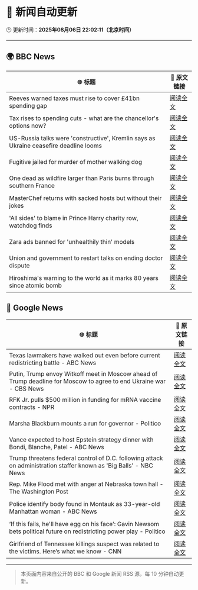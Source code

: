 # 🧠 新闻自动更新

🕒 更新时间：**2025年08月06日 22:02:11（北京时间）**

---

## 🌍 BBC News

| 🌐 标题 | 🔗 原文链接 |
|--------|-------------|
| Reeves warned taxes must rise to cover £41bn spending gap | [阅读全文](https://www.bbc.com/news/articles/cn85vyd1epzo?at_medium=RSS&at_campaign=rss) |
| Tax rises to spending cuts - what are the chancellor's options now? | [阅读全文](https://www.bbc.com/news/articles/cn02wp193reo?at_medium=RSS&at_campaign=rss) |
| US-Russia talks were 'constructive', Kremlin says as Ukraine ceasefire deadline looms | [阅读全文](https://www.bbc.com/news/articles/cr5rdl1y8ndo?at_medium=RSS&at_campaign=rss) |
| Fugitive jailed for murder of mother walking dog | [阅读全文](https://www.bbc.com/news/articles/c4gjdrlj9pdo?at_medium=RSS&at_campaign=rss) |
| One dead as wildfire larger than Paris burns through southern France | [阅读全文](https://www.bbc.com/news/articles/cj6y803pjkwo?at_medium=RSS&at_campaign=rss) |
| MasterChef returns with sacked hosts but without their jokes | [阅读全文](https://www.bbc.com/news/articles/cn92vw9gl74o?at_medium=RSS&at_campaign=rss) |
| 'All sides' to blame in Prince Harry charity row, watchdog finds | [阅读全文](https://www.bbc.com/news/articles/c741n548dkko?at_medium=RSS&at_campaign=rss) |
| Zara ads banned for 'unhealthily thin' models | [阅读全文](https://www.bbc.com/news/articles/cp941z3nnnxo?at_medium=RSS&at_campaign=rss) |
| Union and government to restart talks on ending doctor dispute | [阅读全文](https://www.bbc.com/news/articles/c8jp9n928wko?at_medium=RSS&at_campaign=rss) |
| Hiroshima's warning to the world as it marks 80 years since atomic bomb | [阅读全文](https://www.bbc.com/news/articles/cm2v58qrjq0o?at_medium=RSS&at_campaign=rss) |

## 📰 Google News

| 🌐 标题 | 🔗 原文链接 |
|--------|-------------|
| Texas lawmakers have walked out even before current redistricting battle - ABC News | [阅读全文](https://news.google.com/rss/articles/CBMijwFBVV95cUxPc2xxUEREeENKbHZySk9GRHlqZ0t3M0VfcDZScm1CbTE2RG9pLTRQbmhEdFZIV2VoT25wcUpaQV92bmoyWnZPNG53YmVHMDdSTjFja0doU0FYcV9ueVFtR2hJVGFnNl9wZWgxWmliQ2QxalNJTkFnTnIta3h4SUtuWERrTVR4Wkw0SW1fa0Y5SdIBlAFBVV95cUxQNWNlbXgwdy14M19hLThfNWVqRl81bmk2UzB5T01lS3NvbkVPSHV6eGxaekxlRi10RkVaeHR5ODBpa1V6VUZ6V0x3UExXUFpNVzF0RnVaZnZtYXNKOFctTlR2Z3R3emlkTW1URjJLTGJEaTdhTXVLUWZtZjlKOTlMcVdBODRJd3pTZWlzeUpuZDI4Tkdt?oc=5) |
| Putin, Trump envoy Witkoff meet in Moscow ahead of Trump deadline for Moscow to agree to end Ukraine war - CBS News | [阅读全文](https://news.google.com/rss/articles/CBMinwFBVV95cUxQcWIzSTBvdWFWV200YkIyMVF2dHA5X3E5LWk4b0I5WGVFVUxXcng5TExjdDBCZEZONzZyWlF2VUVMUTktQ0lXQnZZbWZiVDN3N3NUSkVBajZGX3dqVm5GbUlwX0FOTzlsVldhMnhVdWRHMnJfLTcxQzZnVXkxNUhoMmxpQm1mRzROUDJveTJ6N3RJREtRUWpBMEpsaGxFM03SAaQBQVVfeXFMUE5WT1haa3lEUW40YmFLdmhEWU9uZ3pncXNDVHFadlhBN3dUYnJpcmZCeTVZRHZTSEZ4NzVFd21XYWR4azl2Q2M0eW1IejRfaHpDeW9wNVRBQ1ZJalQ4a1JPRnVpUVlaTXpad2phcnMzM3E2bEtNZjlMY1dkdDRxVUIwSk0wd0RnNUdVTmdId0E2UUFodk54RWpOcGJRakdRam5LSUg?oc=5) |
| RFK Jr. pulls $500 million in funding for mRNA vaccine contracts - NPR | [阅读全文](https://news.google.com/rss/articles/CBMijAFBVV95cUxNbXl0N21oMW5KbDV0TnV6cGx2UERhRXpsTGh4dHNIdXppeXR0YkFsRVoxZHlZd1pOMzVuWXBYcnM5OFNHRVYwLVhDTXcxcnVVQWhYUjVaQlhSTzhMc3VlTkNLdm9JREpXWlRKRVVqVlc5VkdhTWlUYkVqUFl1WDM5dGhDOC1JMjB1TW9xNQ?oc=5) |
| Marsha Blackburn mounts a run for governor - Politico | [阅读全文](https://news.google.com/rss/articles/CBMijgFBVV95cUxNWExIbVBqYktyVkFMcGlVTnBtQ1RTby1QZDV0WDZsbWhqRGlLRDJueG91MHNBc0YwbkJpbHgyR2tqN1BjaDZzNTlWYmR4UFVLSFRDSnJBbm11T01TWkVRa3hRQmE5dTRDLXpySzkwbkFhNDZBcklFaERUS0RHTHVkYWRBX0c0cHZIMUdNdFh3?oc=5) |
| Vance expected to host Epstein strategy dinner with Bondi, Blanche, Patel - ABC News | [阅读全文](https://news.google.com/rss/articles/CBMirAFBVV95cUxOWUZQMWJyV3lTX0JKa01Qa3VCMWt1U3Z1elBadHVpaV9NM01uV0JQeHhVbk5XMVAtV2JmbHBoRFkxN0d1cllsclF4LVFWRVRGSG5ZTl8ydWxjZ0Z3R3FVOXB6RUh1OUNFMHF5dENSRS1JRUNyd1NpQlduT1JMd1NNUk40dGJiMF9jY0NpYmNBdTVGb3B6aTJZMFNJRjFyUWh1bmdaUXRyQ0R4TXVl0gGyAUFVX3lxTE1NbzhuN2hmV2liVFlXb0Z3YVVLdFJrX1NuanFIU1ZnYXJxNU9ScXFkcjh4akpreFNCNTJoVXVjOXNoeWtSbmZ0dDdDVFN5Y1RpR0U2LXpMOUJlODVJbFJZOWs0WFZmbE9pZThmMVhSRmRZS29MdlFERDYxblZIVkpKaXBxRlVHV1RLVGFqWWdBbnJvalFJM055YlE2SVZzOC1QeFdILXhoRmRJamxmZGlfcnc?oc=5) |
| Trump threatens federal control of D.C. following attack on administration staffer known as 'Big Balls' - NBC News | [阅读全文](https://news.google.com/rss/articles/CBMiyAFBVV95cUxQRFBwU09SUXAyZFBrcW1xR3NQNHcxVW51TFh3dlczQldmMnNkb0hzMnBhcFk2UGFqbHNMQ1h1VnMyQmxUS2lHbEdjYVdLRmpSd200bnM2RmNUTzBLQldtSWptU2VxSi15Y2R4c0tmTzVWZ0dpb05FaVBxSHJNdVBZVmJqSHVqU3BiSmRJNzA4V1Nyd3hYMDhkWGJ5Ul9jeGJZNjNzRUp6T0doeG85RXg0ZmJ0Z01DZjh1Q0Z5N3Vtc3ZHMHF2NDcwaNIBVkFVX3lxTE1oelRrUWdRTlN0OVVPOEM0Q3hhajRyRnFUdklWYUNOMWNwMl9xbEx0UzVXdTNwdUpPNjc1LW44NzFJMDVsYmlMeVlfbFBIamZ0VWtaRnZn?oc=5) |
| Rep. Mike Flood met with anger at Nebraska town hall - The Washington Post | [阅读全文](https://news.google.com/rss/articles/CBMijwFBVV95cUxQMHNOZl9wVEs2SllMaGJTZkFlbTA1OHlTbFowanh5UHZYLUlER2Y4WlBWQVU4RGRsNmhxeDJyZ2dSbXI2WldzZ1J3eXlxNUxpdHhxc29CZzlacmRUQlpPZWhhUzBmQ2RWWmhaTmowZ3FHSFJtWWdoRUJpWG1wcmlRWmk0Ny03dTVVdUhWMHhBYw?oc=5) |
| Police identify body found in Montauk as 33-year-old Manhattan woman - ABC News | [阅读全文](https://news.google.com/rss/articles/CBMingFBVV95cUxQUC1DNS1EODZGdHlsQUVLblBndDlpY0ZjQWNaQXJiWWZfb3pKWFNKLTJRbmtoT0JtT2xUZ2FnenE2clcyMnlOaUp5VTBPUW44YmNXbU4tTFBRa1FXYzBSLVVfMjRaaGdFX1ZtUV8zS1dUeHJmY2tNZ2lsOHBzTXg0SzlSU0lKd1A0bEFqTmttUGJDZjd1NllTMjZCNzdid9IBowFBVV95cUxOSTA5OHJvU196a1loSXgzZ3doaVY5b0VnZzRtZGREbi1ienVCSWVwdzBRMWJ6UTRmaUdEbGRxNk51WUNlMk1oMl8wQXg1RlNKNW9neG50N3dHY2tYM2JBcG1tVllNN1VEUmw3cDhlck51c0kzWWdmejhXY1hyS0FwNlZXbm5YMTAzQXc1eGpSeXgtNVFnZ0thcjNsTFdtNTJSQVFn?oc=5) |
| ‘If this fails, he'll have egg on his face’: Gavin Newsom bets political future on redistricting power play - Politico | [阅读全文](https://news.google.com/rss/articles/CBMijwFBVV95cUxNdUdBV0xhQUlLeEdHdFhrczY4Q1VVc25uV3BwN01CZXUteHRncW9CWUlXYnFPWlBDOHA5elVHZk1RWHBSd0ZrZTRKcjJOSW1ZTVpEeHZjZlB3NEpjbVhSMkFFb3BhdFlfZXp1VlN0WWVqanA3aTVldnIyNFR0TmhYcTNwT3pFNThjSnV5VGRtRQ?oc=5) |
| Girlfriend of Tennessee killings suspect was related to the victims. Here’s what we know - CNN | [阅读全文](https://news.google.com/rss/articles/CBMiigFBVV95cUxPc05xMm91SFpnSDhPVHRyUkI1c2R2NTMtQTZLOUxIQXpqWjZQc3QyMjA2VnpQUlluSmpmZ1FVbEhpVGFfUVFva2tqVnVWcHNWRzlsLS1vTll2cnN6b3NrQXZtM3AtS19UVTR2UmpTSk9ocThfVTBhYm8xTVBRS25WQ1VEaFF6ZGN6dVHSAY8BQVVfeXFMTmRxbzN6UUVQTzRXUUVYZmtZczZOR3F0aUhvendfdkxpdGRrMjVUdnRFSXJwUVZNQ1JPLVVYQTN3T2pza01pVmtNNDdSUDhQM3paeFpyQWJVV1lQTUdLdjBrZnk5X1J2ck9yeVVXeTNpdVVxd3h5OHROckZVOU5zUmM1blZPT1NZcDlRUnhWMnM?oc=5) |

---
> 本页面内容来自公开的 BBC 和 Google 新闻 RSS 源，每 10 分钟自动更新。